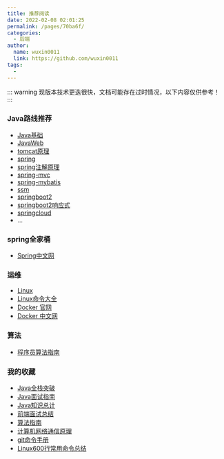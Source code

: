 ```yaml
---
title: 推荐阅读
date: 2022-02-08 02:01:25
permalink: /pages/70ba6f/
categories: 
  - 后端
author: 
  name: wuxin0011
  link: https://github.com/wuxin0011
tags: 
  - 
---
```


::: warning
现版本技术更迭很快，文档可能存在过时情况，以下内容仅供参考！
:::


### Java路线推荐

* [Java基础](https://www.bilibili.com/video/BV1YV411r7Rb)
* [JavaWeb ](https://www.bilibili.com/video/BV1r4411S7Eh)
* [tomcat原理 ](https://www.bilibili.com/video/BV1dJ411N7Um)
* [ spring ](https://www.bilibili.com/video/BV1d4411g7tv)
* [ spring注解原理 ](https://www.bilibili.com/video/BV1gW411W7wy)
* [ spring-mvc ](https://www.bilibili.com/video/BV1Ry4y1574R)
* [ spring-mybatis ](https://www.bilibili.com/video/BV1VP4y1c7j7)
* [ ssm ](https://www.bilibili.com/video/BV1L4411u7zJ)
* [springboot2](https://www.bilibili.com/video/BV19K4y1L7MT)
* [springboot2响应式](https://www.bilibili.com/video/BV19K4y1L7MT)
* [springcloud](https://www.bilibili.com/video/BV18E411x7eT)
* ...


### spring全家桶

* [Spring中文网](https://docs.gitcode.net/spring/guide/)


### 运维

* [Linux](https://www.bilibili.com/video/BV1mW411i7Qf)
* [Linux命令大全](https://www.linuxcool.com/)
* [Docker 官网](https://www.bilibili.com/video/BV1gr4y1U7CY)
* [Docker 中文网](https://www.bilibili.com/video/BV1gr4y1U7CY)

### 算法

* [程序员算法指南](https://www.bilibili.com/video/BV13g41157hK/ )


### 我的收藏

* [Java全栈突破](https://www.pdai.tech/)
* [Java面试指南](https://javaguide.cn/)
* [Java知识总计](https://www.yuque.com/fcant/java)
* [前端面试总结](https://www.yuque.com/cuggz/interview)
* [算法指南](https://github.com/azl397985856/leetcode)
* [计算机网络通信原理](http://www.cyc2018.xyz/#%E7%AE%97%E6%B3%95)
* [git命令手册](https://git-scm.com/book/zh/v2)
* [Linux600行常用命令总结](https://mp.weixin.qq.com/s?__biz=MzkxNzQzNDM2Ng==&mid=2247493462&idx=2&sn=80688068c4827118bd534a9b9b924357&source=41#wechat_redirect)





